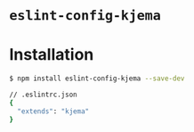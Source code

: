 # `eslint-config-kjema`

# Installation

```sh
$ npm install eslint-config-kjema --save-dev
```

```sh
// .eslintrc.json
{
  "extends": "kjema"
}
```
